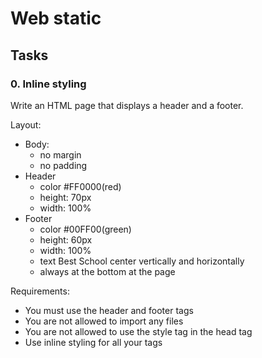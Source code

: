 # Web static

## Tasks

### 0. Inline styling
Write an HTML page that displays a header and a footer.

Layout:

* Body:
  - no margin
  - no padding
* Header
  - color #FF0000(red)
  - height: 70px
  - width: 100%
* Footer
  - color #00FF00(green)
  - height: 60px
  - width: 100%
  - text Best School center vertically and horizontally
  - always at the bottom at the page

Requirements:
* You must use the header and footer tags
* You are not allowed to import any files
* You are not allowed to use the style tag in the head tag
* Use inline styling for all your tags
